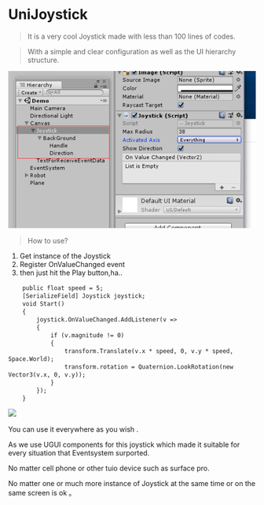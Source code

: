 # UniJoystick
> It is a very cool Joystick made with less than 100 lines of codes.

> With a simple and clear configuration as well as  the UI hierarchy structure.

![](DocAssets/Interface.png)

> How to use?

1. Get instance of the Joystick
2. Register OnValueChanged event
3. then just hit the Play button,ha..

```
    public float speed = 5;
    [SerializeField] Joystick joystick;
    void Start()
    {
        joystick.OnValueChanged.AddListener(v =>
        {
            if (v.magnitude != 0)
            {
                transform.Translate(v.x * speed, 0, v.y * speed, Space.World);
                transform.rotation = Quaternion.LookRotation(new Vector3(v.x, 0, v.y));
            }
        });
    }
```

![](DocAssets/UniJoystick.gif)

You can use it everywhere as you wish .

As we use UGUI components for this joystick which made it suitable for every situation that Eventsystem surported.

No matter cell phone or other tuio device such as surface pro.

No matter one or much more instance of Joystick at the same time or on the same screen is ok 。
